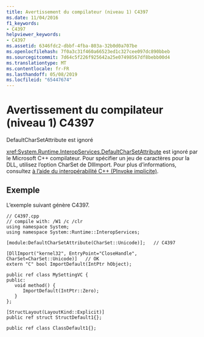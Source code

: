 ```yaml
---
title: Avertissement du compilateur (niveau 1) C4397
ms.date: 11/04/2016
f1_keywords:
- C4397
helpviewer_keywords:
- C4397
ms.assetid: 6346fdc2-dbbf-4fba-803a-32b0d0a707be
ms.openlocfilehash: 7f0a3c31f460a66523ed1c327cee097dc890bbeb
ms.sourcegitcommit: 7d64c5f226f925642a25e07498567df8bebb00d4
ms.translationtype: MT
ms.contentlocale: fr-FR
ms.lasthandoff: 05/08/2019
ms.locfileid: "65447674"
---
```

# <a name="compiler-warning-level-1-c4397"></a>Avertissement du compilateur (niveau 1) C4397

DefaultCharSetAttribute est ignoré

<xref:System.Runtime.InteropServices.DefaultCharSetAttribute> est ignoré par le Microsoft C++ compilateur. Pour spécifier un jeu de caractères pour la DLL, utilisez l’option CharSet de DllImport. Pour plus d’informations, consultez [à l’aide du interopérabilité C++ (PInvoke implicite)](../../dotnet/using-cpp-interop-implicit-pinvoke.md).

## <a name="example"></a>Exemple

L’exemple suivant génère C4397.

```
// C4397.cpp
// compile with: /W1 /c /clr
using namespace System;
using namespace System::Runtime::InteropServices;

[module:DefaultCharSetAttribute(CharSet::Unicode)];   // C4397

[DllImport("kernel32", EntryPoint="CloseHandle", CharSet=CharSet::Unicode)]   // OK
extern "C" bool ImportDefault(IntPtr hObject);

public ref class MySettingVC {
public:
   void method() {
      ImportDefault(IntPtr::Zero);
   }
};

[StructLayout(LayoutKind::Explicit)]
public ref struct StructDefault1{};

public ref class ClassDefault1{};
```
